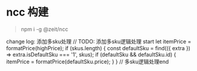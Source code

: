 # ncc 构建
> npm i -g @zeit/ncc

change log:
添加多sku处理
// TODO: 添加多sku逻辑处理 start
let itemPrice = formatPrice(highPrice);
if (skus.length) {
  const defaultSku = find(({ extra }) => extra.isDefaultSku === '1', skus);
  if (defaultSku && defaultSku.id) {
    itemPrice = formatPrice(defaultSku.price);
  }
}
// 多sku逻辑处理end
